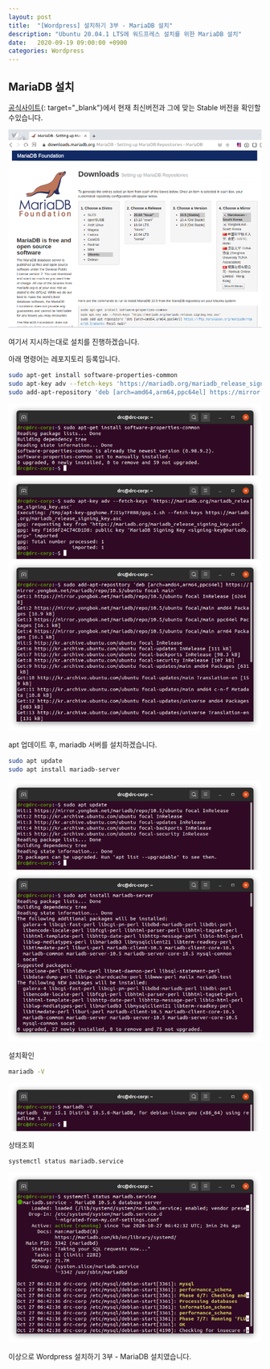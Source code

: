 ```yaml
---
layout: post
title:  "[Wordpress] 설치하기 3부 - MariaDB 설치"
description: "Ubuntu 20.04.1 LTS에 워드프레스 설치를 위한 MariaDB 설치"
date:   2020-09-19 09:00:00 +0900
categories: Wordpress
---
```

## MariaDB 설치

[공식사이트](https://downloads.mariadb.org/mariadb/repositories/#distro=Ubuntu&distro_release=focal%E2%80%93ubuntu_focal&mirror=yongbok&version=10.5){: target="_blank"}에서 현재 최신버전과 그에 맞는 Stable 버전을 확인할 수있습니다.

![MariaDB 설치-1](/assets/images/2020-09-19/mariadb-installation-1.png)

여기서 지시하는대로 설치를 진행하겠습니다.

아래 명령어는 레포지토리 등록입니다.

```bash
sudo apt-get install software-properties-common
sudo apt-key adv --fetch-keys 'https://mariadb.org/mariadb_release_signing_key.asc'
sudo add-apt-repository 'deb [arch=amd64,arm64,ppc64el] https://mirror.yongbok.net/mariadb/repo/10.5/ubuntu focal main'
```

![MariaDB 설치-2](/assets/images/2020-09-19/mariadb-installation-2.png)
![MariaDB 설치-3](/assets/images/2020-09-19/mariadb-installation-3.png)
![MariaDB 설치-4](/assets/images/2020-09-19/mariadb-installation-4.png)

apt 업데이트 후, mariadb 서버를 설치하겠습니다.

```bash
sudo apt update
sudo apt install mariadb-server
```

![MariaDB 설치-5](/assets/images/2020-09-19/mariadb-installation-5.png)
![MariaDB 설치-6](/assets/images/2020-09-19/mariadb-installation-6.png)

설치확인

```bash
mariadb -V
```

![MariaDB 설치-7](/assets/images/2020-09-19/mariadb-installation-7.png)

상태조회

```bash
systemctl status mariadb.service
```

![MariaDB 설치-8](/assets/images/2020-09-19/mariadb-installation-8.png)

이상으로 Wordpress 설치하기 3부 - MariaDB 설치였습니다.
